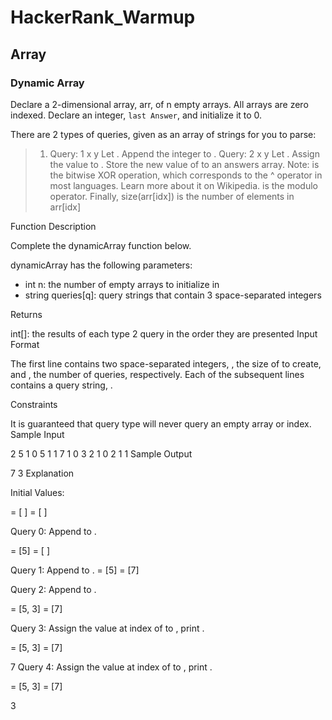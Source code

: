 # HackerRank_Warmup
## Array
### Dynamic Array
Declare a 2-dimensional array, arr, of n empty arrays. All arrays are zero indexed.
Declare an integer, `last Answer`, and initialize it to 0.

There are 2 types of queries, given as an array of strings for you to parse:

>1. Query: 1 x y
Let .
Append the integer  to .
Query: 2 x y
Let .
Assign the value  to .
Store the new value of  to an answers array.
Note:  is the bitwise XOR operation, which corresponds to the ^ operator in most languages. Learn more about it on Wikipedia.  is the modulo operator.
Finally, size(arr[idx]) is the number of elements in arr[idx]

Function Description

Complete the dynamicArray function below.

dynamicArray has the following parameters:
- int n: the number of empty arrays to initialize in 
- string queries[q]: query strings that contain 3 space-separated integers

Returns

int[]: the results of each type 2 query in the order they are presented
Input Format

The first line contains two space-separated integers, , the size of  to create, and , the number of queries, respectively.
Each of the  subsequent lines contains a query string, .

Constraints

It is guaranteed that query type  will never query an empty array or index.
Sample Input

2 5
1 0 5
1 1 7
1 0 3
2 1 0
2 1 1
Sample Output

7
3
Explanation

Initial Values:


 = [ ]
 = [ ]

Query 0: Append  to .

 = [5]
 = [ ]

Query 1: Append  to .
 = [5]
 = [7]

Query 2: Append  to .

 = [5, 3]
 = [7]

Query 3: Assign the value at index  of  to , print .

 = [5, 3]
 = [7]

7
Query 4: Assign the value at index  of  to , print .

 = [5, 3]
 = [7]

3
